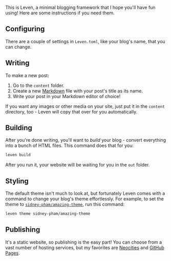 This is Leven, a minimal blogging framework that I hope you'll have fun using! Here are some instructions if you need them.

## Configuring

There are a couple of settings in `Leven.toml`, like your blog's name, that you can change.

## Writing

To make a new post:

1. Go to the `content` folder.
2. Create a new [Markdown](http://commonmark.org/help) file with your post's title as its name.
3. Write your post in your Markdown editor of choice!

If you want any images or other media on your site, just put it in the `content` directory, too - Leven will copy that over for you automatically.

## Building

After you're done writing, you'll want to *build* your blog - convert everything into a bunch of HTML files. This command does that for you:

```sh
leven build
```

After you run it, your website will be waiting for you in the `out` folder.

## Styling

The default theme isn't much to look at, but fortunately Leven comes with a command to change your blog's theme effortlessly. For example, to set the theme to [`sidney-pham/amazing-theme`](https://github.com/quadrupleslap/midnight), run this command:

```sh
leven theme sidney-pham/amazing-theme
```

## Publishing

It's a static website, so publishing is the easy part! You can choose from a vast number of hosting services, but my favorites are [Neocities](https://neocities.org) and [GitHub Pages](https://pages.github.com).
